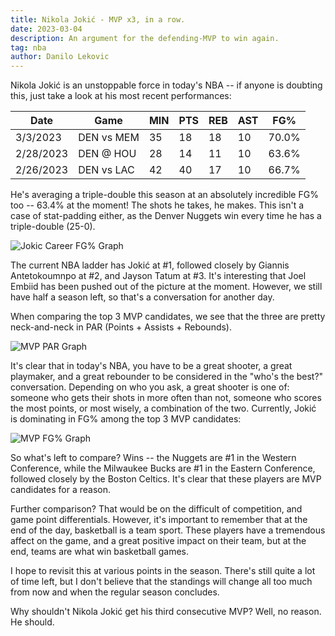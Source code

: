 ```yaml
---
title: Nikola Jokić - MVP x3, in a row.
date: 2023-03-04
description: An argument for the defending-MVP to win again.
tag: nba
author: Danilo Lekovic
---
```



Nikola Jokić is an unstoppable force in today's NBA -- if anyone is doubting this, just take a look at his most recent performances:

| Date      | Game       | MIN | PTS | REB | AST | FG%   |
|-----------|------------|-----|-----|-----|-----|-------|
| 3/3/2023  | DEN vs MEM | 35  | 18  | 18  | 10  | 70.0% |
| 2/28/2023 | DEN @ HOU  | 28  | 14  | 11  | 10  | 63.6% |
| 2/26/2023 | DEN vs LAC | 42  | 40  | 17  | 10  | 66.7% |

He's averaging a triple-double this season at an absolutely incredible FG% too -- 63.4% at the moment! The shots he takes, he makes. This isn't a case of stat-padding either, as the Denver Nuggets win every time he has a triple-double (25-0).

![Jokic Career FG% Graph](https://danilolekovic.com/images/jokic_career_fgp.png)

The current NBA ladder has Jokić at #1, followed closely by Giannis Antetokoumnpo at #2, and Jayson Tatum at #3. It's interesting that Joel Embiid has been pushed out of the picture at the moment. However, we still have half a season left, so that's a conversation for another day.

When comparing the top 3 MVP candidates, we see that the three are pretty neck-and-neck in PAR (Points + Assists + Rebounds).

![MVP PAR Graph](https://danilolekovic.com/images//mvp_par.png)

It's clear that in today's NBA, you have to be a great shooter, a great playmaker, and a great rebounder to be considered in the "who's the best?" conversation. Depending on who you ask, a great shooter is one of: someone who gets their shots in more often than not, someone who scores the most points, or most wisely, a combination of the two. Currently, Jokić is dominating in FG% among the top 3 MVP candidates:

![MVP FG% Graph](https://danilolekovic.com/images//mvp_fgp.png)

So what's left to compare? Wins -- the Nuggets are #1 in the Western Conference, while the Milwaukee Bucks are #1 in the Eastern Conference, followed closely by the Boston Celtics. It's clear that these players are MVP candidates for a reason.

Further comparison? That would be on the difficult of competition, and game point differentials. However, it's important to remember that at the end of the day, basketball is a team sport. These players have a tremendous affect on the game, and a great positive impact on their team, but at the end, teams are what win basketball games.

I hope to revisit this at various points in the season. There's still quite a lot of time left, but I don't believe that the standings will change all too much from now and when the regular season concludes.

Why shouldn't Nikola Jokić get his third consecutive MVP? Well, no reason. He should.